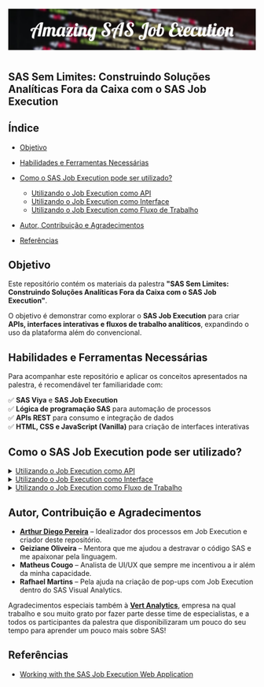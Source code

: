 ![Banner](/images/Amazing_SAS_Job_Execution.png) <!-- Adicione o link do banner aqui -->

# <h2>SAS Sem Limites: Construindo Soluções Analíticas Fora da Caixa com o SAS Job Execution</h2>

## Índice

- [Objetivo](#objetivo)
- [Habilidades e Ferramentas Necessárias](#habilidades-e-ferramentas-necessárias)
- [Como o SAS Job Execution pode ser utilizado?](#como-o-sas-job-execution-pode-ser-utilizado)
  - [Utilizando o Job Execution como API](#utilizando-o-job-execution-como-api)
  - [Utilizando o Job Execution como Interface](#utilizando-o-job-execution-como-interface)
  - [Utilizando o Job Execution como Fluxo de Trabalho](#utilizando-o-job-execution-como-fluxo-de-trabalho)

- [Autor, Contribuição e Agradecimentos](#autor-contribuição-e-agradecimentos)
- [Referências](#referências)

## Objetivo

Este repositório contém os materiais da palestra **"SAS Sem Limites: Construindo Soluções Analíticas Fora da Caixa com o SAS Job Execution"**.

O objetivo é demonstrar como explorar o **SAS Job Execution** para criar **APIs, interfaces interativas e fluxos de trabalho analíticos**, expandindo o uso da plataforma além do convencional.

## Habilidades e Ferramentas Necessárias

Para acompanhar este repositório e aplicar os conceitos apresentados na palestra, é recomendável ter familiaridade com:

✅ **SAS Viya** e **SAS Job Execution**</br>
✅ **Lógica de programação SAS** para automação de processos</br>
✅ **APIs REST** para consumo e integração de dados</br>
✅ **HTML, CSS e JavaScript (Vanilla)** para criação de interfaces interativas

## Como o SAS Job Execution pode ser utilizado?

<details>

<summary><ins>Utilizando o Job Execution como API</ins></summary>

### Utilizando o Job Execution como API

Transforme seus processos em **serviços integráveis**, permitindo que outras aplicações consumam e interajam com seus fluxos de trabalho no SAS. Isso possibilita a automação de análises, geração de relatórios dinâmicos e integração com diferentes sistemas.

[Veja o tópico clicando aqui!](/topicos/jobexec-como-api.md)

</details>

<details>

<summary><ins>Utilizando o Job Execution como Interface</ins></summary>

### Utilizando o Job Execution como Interface

> [!TIP]
> Crie **interfaces customizadas, interativas e inteligentes** utilizando **HTML, CSS e JavaScript** dentro do JES. Isso permite a construção de dashboards, formulários interativos e aplicações personalizadas para manipulação de dados diretamente na plataforma SAS.

[Veja o tópico clicando aqui!](/topicos/jobexec-como-api.md)

</details>

<details>

<summary><ins>Utilizando o Job Execution como Fluxo de Trabalho</ins></summary>

### Utilizando o Job Execution como Fluxo de Trabalho

Automatize **processos analíticos complexos**, conectando múltiplas tarefas e garantindo a execução sequencial ou paralela de scripts SAS. Essa abordagem facilita a orquestração de fluxos de dados e melhora a eficiência operacional.

[Veja o tópico clicando aqui!](/topicos/jobexec-como-api.md)

</details>

## Autor, Contribuição e Agradecimentos

- [**Arthur Diego Pereira**](https://github.com/artYYDP) – Idealizador dos processos em Job Execution e criador deste repositório.
- **Geiziane Oliveira** – Mentora que me ajudou a destravar o código SAS e me apaixonar pela linguagem.
- **Matheus Cougo** – Analista de UI/UX que sempre me incentivou a ir além da minha capacidade.
- **Rafhael Martins** – Pela ajuda na criação de pop-ups com Job Execution dentro do SAS Visual Analytics.

Agradecimentos especiais também à [**Vert Analytics**](https://www.vertanalytics.com.br), empresa na qual trabalho e sou muito grato por fazer parte desse time de especialistas, e a todos os participantes da palestra que disponibilizaram um pouco do seu tempo para aprender um pouco mais sobre SAS!

## Referências

- [Working with the SAS Job Execution Web Application](https://documentation.sas.com/doc/en/jobexeccdc/v_004/jobexecug/p1gukmrin5zv1mn1rvb6afi57b88.htm)

<!--
> [!NOTE]
> Useful information that users should know, even when skimming content.

> [!TIP]
> Helpful advice for doing things better or more easily.

> [!IMPORTANT]
> Key information users need to know to achieve their goal.

> [!WARNING]
> Urgent info that needs immediate user attention to avoid problems.

> [!CAUTION]
> Advises about risks or negative outcomes of certain actions.
-->